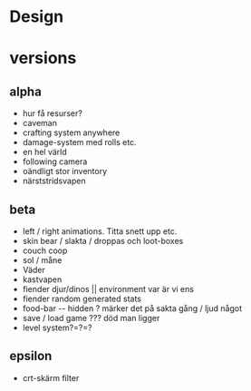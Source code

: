 # Design

# versions

## alpha
* hur få resurser?
* caveman
* crafting system anywhere
* damage-system med rolls etc.
* en hel värld
* following camera
* oändligt stor inventory
* närststridsvapen

## beta
* left / right animations. Titta snett upp etc.
* skin bear / slakta / droppas och loot-boxes
* couch coop
* sol / måne
* Väder
* kastvapen
* fiender djur/dinos || environment var är vi ens
* fiender random generated stats
* food-bar -- hidden ? märker det på sakta gång / ljud något
* save / load game ??? död man ligger
* level system?=?=?

## epsilon
* crt-skärm filter
